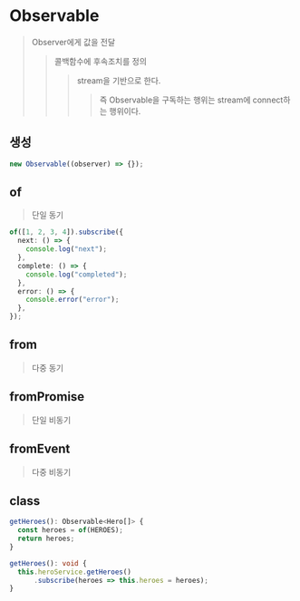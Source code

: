 # Observable

> Observer에게 값을 전달
>
> > 콜백함수에 후속조치를 정의
> >
> > > stream을 기반으로 한다.
> > >
> > > > 즉 Observable을 구독하는 행위는 stream에 connect하는 행위이다.

## 생성

```ts
new Observable((observer) => {});
```

## of

> 단일 동기

```ts
of([1, 2, 3, 4]).subscribe({
  next: () => {
    console.log("next");
  },
  complete: () => {
    console.log("completed");
  },
  error: () => {
    console.error("error");
  },
});
```

## from

> 다중 동기

## fromPromise

> 단일 비동기

## fromEvent

> 다중 비동기

## class

```ts
getHeroes(): Observable<Hero[]> {
  const heroes = of(HEROES);
  return heroes;
}
```

```ts
getHeroes(): void {
  this.heroService.getHeroes()
      .subscribe(heroes => this.heroes = heroes);
}
```
